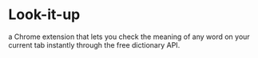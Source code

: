 # Look-it-up
a Chrome extension that lets you check the meaning of any word on your current tab instantly through the free dictionary API. 
